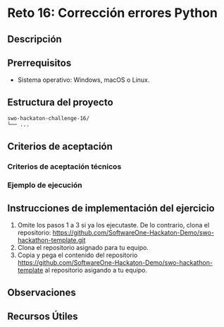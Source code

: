 # Reto 16: Corrección errores Python

## Descripción

## Prerrequisitos
- Sistema operativo: Windows, macOS o Linux.

## Estructura del proyecto
```
swo-hackaton-challenge-16/
└── ...
```

## Criterios de aceptación


### Criterios de aceptación técnicos


### Ejemplo de ejecución


## Instrucciones de implementación del ejercicio

1. Omite los pasos 1 a 3 si ya los ejecutaste. De lo contrario, clona el repositorio:
   https://github.com/SoftwareOne-Hackaton-Demo/swo-hackathon-template.git
2. Clona el repositorio asignado para tu equipo.
3. Copia y pega el contenido del repositorio https://github.com/SoftwareOne-Hackaton-Demo/swo-hackathon-template al repositorio asigando a tu equipo.

## Observaciones


## Recursos Útiles
